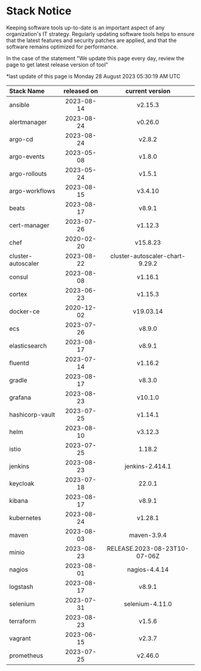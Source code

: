 # Stack Notice  
  

Keeping software tools up-to-date is an important aspect of any organization's IT strategy. Regularly updating software tools helps to ensure that the latest features and security patches are applied, and that the software remains optimized for performance.

In the case of the statement "We update this page every day, review the page to get latest release version of tool"  


*last update of this page is Monday 28 August 2023 05:30:19 AM UTC

<center>

| Stack Name | released on    | current version    |
| :----- | :---: | :---: |
|ansible|2023-08-14|v2.15.3|
|alertmanager|2023-08-24|v0.26.0|
|argo-cd|2023-08-24|v2.8.2|
|argo-events|2023-05-08|v1.8.0|
|argo-rollouts|2023-05-24|v1.5.1|
|argo-workflows|2023-08-15|v3.4.10|
|beats|2023-08-17|v8.9.1|
|cert-manager|2023-07-26|v1.12.3|
|chef|2020-02-20|v15.8.23|
|cluster-autoscaler|2023-08-22|cluster-autoscaler-chart-9.29.2|
|consul|2023-08-08|v1.16.1|
|cortex|2023-06-23|v1.15.3|
|docker-ce|2020-12-02|v19.03.14|
|ecs|2023-07-26|v8.9.0|
|elasticsearch|2023-08-17|v8.9.1|
|fluentd|2023-07-14|v1.16.2|
|gradle|2023-08-17|v8.3.0|
|grafana|2023-08-23|v10.1.0|
|hashicorp-vault|2023-07-25|v1.14.1|
|helm|2023-08-10|v3.12.3|
|istio|2023-07-25|1.18.2|
|jenkins|2023-08-23|jenkins-2.414.1|
|keycloak|2023-07-18|22.0.1|
|kibana|2023-08-17|v8.9.1|
|kubernetes|2023-08-24|v1.28.1|
|maven|2023-08-03|maven-3.9.4|
|minio|2023-08-23|RELEASE.2023-08-23T10-07-06Z|
|nagios|2023-08-01|nagios-4.4.14|
|logstash|2023-08-17|v8.9.1|
|selenium|2023-07-31|selenium-4.11.0|
|terraform|2023-08-23|v1.5.6|
|vagrant|2023-06-15|v2.3.7|
|prometheus|2023-07-25|v2.46.0|

</center>

